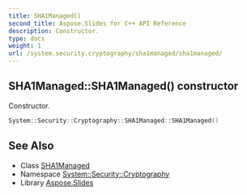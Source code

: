 ```yaml
---
title: SHA1Managed()
second_title: Aspose.Slides for C++ API Reference
description: Constructor.
type: docs
weight: 1
url: /system.security.cryptography/sha1managed/sha1managed/
---
```

## SHA1Managed::SHA1Managed() constructor


Constructor.

```cpp
System::Security::Cryptography::SHA1Managed::SHA1Managed()
```

## See Also

* Class [SHA1Managed](../)
* Namespace [System::Security::Cryptography](../../)
* Library [Aspose.Slides](../../../)